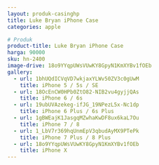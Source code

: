 ```yaml
---
layout: produk-casinghp
title: Luke Bryan iPhone Case
categories: apple

# Produk
product-title: Luke Bryan iPhone Case
harga: 90000
sku: hn-2400
image-drive: 18o9YYqpUWsVUwKY8GpyN1KmXYBv1fOEb
gallery:
  - url: 1bhUQdICVqVD7wkjaxYLWv50ZV3c0gUwM
    title: iPhone 5 / 5s / SE
  - url: 18OcEnCW0HPb0ZtO82-NIB2vu4gyjjQAs
    title: iPhone 6 / 6s
  - url: 19ubUVAzekeg-ifJG_19NPezL5x-Nc1dp
    title: iPhone 6 Plus / 6s Plus
  - url: 1gBWEajK1JasgqMZwhaKwDF8ux6kaL7Ou
    title: iPhone 7 / 8
  - url: 1_LbV7r369hqUnmEpV3qbudAyMX9PTePk
    title: iPhone 7 Plus / 8 Plus
  - url: 18o9YYqpUWsVUwKY8GpyN1KmXYBv1fOEb
    title: iPhone X
---
```

